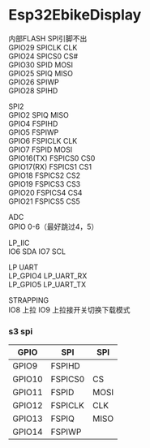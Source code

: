 # Esp32EbikeDisplay

内部FLASH SPI引脚不出   
GPIO29 SPICLK  CLK    
GPIO24 SPICS0  CS#    
GPIO30 SPID    MOSI  
GPIO25 SPIQ    MISO   
GPIO26 SPIWP  
GPIO28 SPIHD  

SPI2    
GPIO2  SPIQ     MISO    
GPIO4  FSPIHD    
GPIO5  FSPIWP    
GPIO6  FSPICLK  CLK    
GPIO7  FSPID    MOSI    
GPIO16(TX)  FSPICS0    CS0    
GPIO17(RX)  FSPICS1    CS1    
GPIO18      FSPICS2    CS2    
GPIO19      FSPICS3    CS3    
GPIO20      FSPICS4    CS4    
GPIO21      FSPICS5    CS5    

ADC    
GPIO 0-6（最好跳过4，5）   

LP_IIC  
IO6 SDA
IO7 SCL

LP UART  
LP_GPIO4  LP_UART_RX    
LP_GPIO5  LP_UART_TX    

STRAPPING  
IO8 上拉
IO9 上拉接开关切换下载模式

### s3 spi
|  GPIO   | SPI  |  SPI   |
|  -----  | ---- | ------|
| GPIO9   | FSPIHD||
| GPIO10  | FSPICS0|CS|
| GPIO11  | FSPID|MOSI|
| GPIO12  | FSPICLK|CLK|
| GPIO13  | FSPIQ|MISO|
| GPIO14  | FSPIWP||
